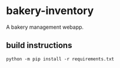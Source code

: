 # bakery-inventory
A bakery management webapp.

## build instructions
`python -m pip install -r requirements.txt`
